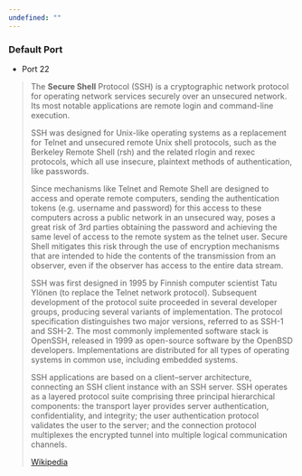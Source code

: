 ```yaml
---
undefined: ""
---
```

### Default Port
- Port 22
> The **Secure Shell** Protocol (SSH) is a cryptographic network protocol for operating network services securely over an unsecured network. Its most notable applications are remote login and command-line execution.
>
> SSH was designed for Unix-like operating systems as a replacement for Telnet and unsecured remote Unix shell protocols, such as the Berkeley Remote Shell (rsh) and the related rlogin and rexec protocols, which all use insecure, plaintext methods of authentication, like passwords.
>
> Since mechanisms like Telnet and Remote Shell are designed to access and operate remote computers, sending the authentication tokens (e.g. username and password) for this access to these computers across a public network in an unsecured way, poses a great risk of 3rd parties obtaining the password and achieving the same level of access to the remote system as the telnet user. Secure Shell mitigates this risk through the use of encryption mechanisms that are intended to hide the contents of the transmission from an observer, even if the observer has access to the entire data stream.
>
> SSH was first designed in 1995 by Finnish computer scientist Tatu Ylönen (to replace the Telnet network protocol). Subsequent development of the protocol suite proceeded in several developer groups, producing several variants of implementation. The protocol specification distinguishes two major versions, referred to as SSH-1 and SSH-2. The most commonly implemented software stack is OpenSSH, released in 1999 as open-source software by the OpenBSD developers. Implementations are distributed for all types of operating systems in common use, including embedded systems.
>
> SSH applications are based on a client–server architecture, connecting an SSH client instance with an SSH server. SSH operates as a layered protocol suite comprising three principal hierarchical components: the transport layer provides server authentication, confidentiality, and integrity; the user authentication protocol validates the user to the server; and the connection protocol multiplexes the encrypted tunnel into multiple logical communication channels.
>
> [Wikipedia](https://en.wikipedia.org/wiki/Secure%20Shell)
